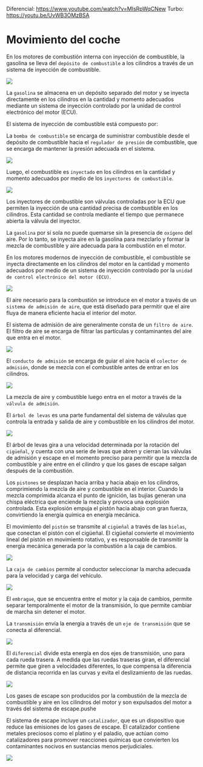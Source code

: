 
Diferencial: https://www.youtube.com/watch?v=MIsRpWqCNew
Turbo: https://youtu.be/UvWB3OMzBSA

# Movimiento del coche

En los motores de combustión interna con inyección de combustible, la gasolina se lleva del ``depósito de combustible`` a los cilindros a través de un sistema de inyección de combustible.

![](img/2023-03-24-17-54-11.png)

La ``gasolina`` se almacena en un depósito separado del motor y se inyecta directamente en los cilindros en la cantidad y momento adecuados mediante un sistema de inyección controlado por la unidad de control electrónico del motor (ECU).

El sistema de inyección de combustible está compuesto por:

La ``bomba de combustible`` se encarga de suministrar combustible desde el depósito de combustible hacia el ``regulador de presión`` de combustible, que se encarga de mantener la presión adecuada en el sistema.

![](img/2023-03-24-17-52-45.png)

Luego, el combustible es ``inyectado`` en los cilindros en la cantidad y momento adecuados por medio de los ``inyectores de combustible``.

![](img/2023-03-24-17-50-46.png)

Los inyectores de combustible son válvulas controladas por la ECU que permiten la inyección de una cantidad precisa de combustible en los cilindros. Esta cantidad se controla mediante el tiempo que permanece abierta la válvula del inyector.

La ``gasolina`` por sí sola no puede quemarse sin la presencia de ``oxígeno`` del aire. Por lo tanto, se inyecta aire en la gasolina para mezclarlo y formar la mezcla de combustible y aire adecuada para la combustión en el motor.

En los motores modernos de inyección de combustible, el combustible se inyecta directamente en los cilindros del motor en la cantidad y momento adecuados por medio de un sistema de inyección controlado por la ``unidad de control electrónico del motor (ECU)``.

![](img/2023-03-24-17-38-57.png)

El aire necesario para la combustión se introduce en el motor a través de un ``sistema de admisión de aire``, que está diseñado para permitir que el aire fluya de manera eficiente hacia el interior del motor.

El sistema de admisión de aire generalmente consta de un ``filtro de aire``. El filtro de aire se encarga de filtrar las partículas y contaminantes del aire que entra en el motor.

![](img/2023-03-24-17-40-37.png)

El ``conducto de admisión`` se encarga de guiar el aire hacia el ``colector de admisión``, donde se mezcla con el combustible antes de entrar en los cilindros.

![](img/2023-03-24-17-39-43.png)

La mezcla de aire y combustible luego entra en el motor a través de la ``válvula de admisión``.

El ``árbol de levas`` es una parte fundamental del sistema de válvulas que controla la entrada y salida de aire y combustible en los cilindros del motor.

![](img/2023-03-24-17-41-32.png)

El árbol de levas gira a una velocidad determinada por la rotación del ``cigüeñal``, y cuenta con una serie de levas que abren y cierran las válvulas de admisión y escape en el momento preciso para permitir que la mezcla de combustible y aire entre en el cilindro y que los gases de escape salgan después de la combustión.

Los ``pistones`` se desplazan hacia arriba y hacia abajo en los cilindros, comprimiendo la mezcla de aire y combustible en el interior. Cuando la mezcla comprimida alcanza el punto de ignición, las bujías generan una chispa eléctrica que enciende la mezcla y provoca una explosión controlada. Esta explosión empuja el pistón hacia abajo con gran fuerza, convirtiendo la energía química en energía mecánica.

El movimiento del ``pistón`` se transmite al ``cigüeñal`` a través de las ``bielas``, que conectan el pistón con el cigüeñal. El cigüeñal convierte el movimiento lineal del pistón en movimiento rotativo, y es responsable de transmitir la energía mecánica generada por la combustión a la caja de cambios.

![](img/2023-03-24-17-43-44.png)

La ``caja de cambios`` permite al conductor seleccionar la marcha adecuada para la velocidad y carga del vehículo.

![](img/2023-03-24-17-44-55.png)

El ``embrague``, que se encuentra entre el motor y la caja de cambios, permite separar temporalmente el motor de la transmisión, lo que permite cambiar de marcha sin detener el motor.

La ``transmisión`` envía la energía a través de un ``eje de transmisión`` que se conecta al diferencial.

![](img/2023-03-24-17-45-53.png)

El ``diferencial`` divide esta energía en dos ejes de transmisión, uno para cada rueda trasera. A medida que las ruedas traseras giran, el diferencial permite que giren a velocidades diferentes, lo que compensa la diferencia de distancia recorrida en las curvas y evita el deslizamiento de las ruedas.

![](img/2023-03-24-17-47-21.png)

Los gases de escape son producidos por la combustión de la mezcla de combustible y aire en los cilindros del motor y son expulsados del motor a través del sistema de escape.pushe

El sistema de escape incluye un ``catalizador``, que es un dispositivo que reduce las emisiones de los gases de escape. El catalizador contiene metales preciosos como el platino y el paladio, que actúan como catalizadores para promover reacciones químicas que convierten los contaminantes nocivos en sustancias menos perjudiciales.

![](img/2023-03-24-17-57-00.png)
